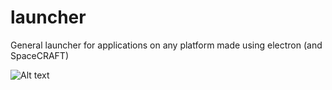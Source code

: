 # launcher
General launcher for applications on any platform made using electron (and SpaceCRAFT)

![Alt text](/launcher/launcherv1.PNG?raw=true "Launcher Screenshot")
